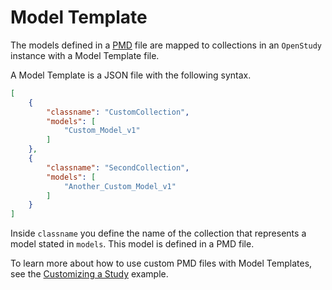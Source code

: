 # Model Template

The models defined in a [PMD](./pmd.md) file are mapped to collections in an `OpenStudy` instance with a Model Template file.

A Model Template is a JSON file with the following syntax.


```json
[
    {
        "classname": "CustomCollection",
        "models": [
            "Custom_Model_v1"
        ]
    },
    {
        "classname": "SecondCollection",
        "models": [
            "Another_Custom_Model_v1"
        ]
    }
]
```

Inside `classname` you define the name of the collection that represents a model stated in `models`.
This model is defined in a PMD file.

To learn more about how to use custom PMD files with Model Templates, see the [Customizing a Study](../examples/custom_study.md) example.